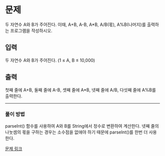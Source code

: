 # 문제

두 자연수 A와 B가 주어진다. 이때, A+B, A-B, A*B, A/B(몫), A%B(나머지)를 출력하는 프로그램을 작성하시오.

## 입력

두 자연수 A와 B가 주어진다. (1 ≤ A, B ≤ 10,000)

## 출력

첫째 줄에 A+B, 둘째 줄에 A-B, 셋째 줄에 A*B, 넷째 줄에 A/B, 다섯째 줄에 A%B를 출력한다.

---

### 풀이 방법

parseInt() 함수를 사용하여 A와 B를 String에서 정수로 변환하여 계산한다.
넷째 줄의 나눗셈의 몫을 구하는 경우는 소수점을 없애야 하기 때문에 parseInt()를 한번 더 사용한다.

[문제 링크](https://www.acmicpc.net/problem/10869)
